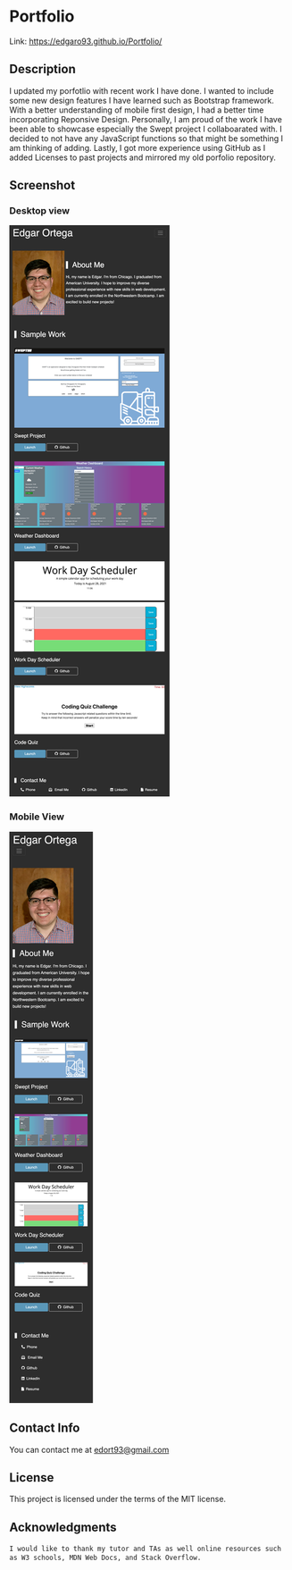 # Portfolio
Link: https://edgaro93.github.io/Portfolio/

## Description
I updated my porfotlio with recent work I have done. I wanted to include some new design features I have learned such as Bootstrap framework. With a better understanding of mobile first design, I had a better time incorporating Reponsive Design. Personally, I am proud of the work I have been able to showcase especially the Swept project I collaboarated with. I decided to not have any JavaScript functions so that might be something I am thinking of adding. Lastly, I got more experience using GitHub as I added Licenses to past projects and mirrored my old porfolio repository.


## Screenshot
### Desktop view
![plot](Assets/Images/desktop.png)

### Mobile View
![plot](Assets/Images/mobile.png)

## Contact Info
You can contact me at edort93@gmail.com

## License
This project is licensed under the terms of the MIT license.

## Acknowledgments
~~~
I would like to thank my tutor and TAs as well online resources such as W3 schools, MDN Web Docs, and Stack Overflow.
~~~
